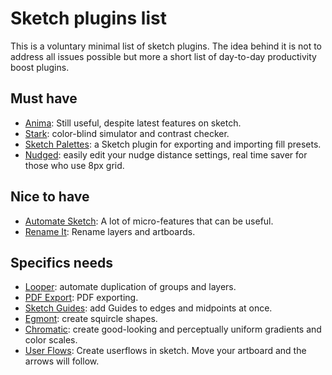 # Sketch plugins list
This is a voluntary minimal list of sketch plugins. The idea behind it is not to address all issues possible but more a short list of day-to-day productivity boost plugins.

## Must have
- [Anima](https://animaapp.github.io/): Still useful, despite latest features on sketch.
- [Stark](http://getstark.co/): color-blind simulator and contrast checker.
- [Sketch Palettes](https://github.com/andrewfiorillo/sketch-palettes): a Sketch plugin for exporting and importing fill presets.
- [Nudged](https://kevinwoodhouse.github.io/sketch-nudged/): easily edit your nudge distance settings, real time saver for those who use 8px grid.

## Nice to have
- [Automate Sketch](https://ashung.github.io/Automate-Sketch/): A lot of micro-features that can be useful.
- [Rename It](http://rodi01.github.io/RenameIt/): Rename layers and artboards.

## Specifics needs
- [Looper](http://www.sureskumar.com/looper/): automate duplication of groups and layers.
- [PDF Export](https://github.com/DWilliames/PDF-export-sketch-plugin): PDF exporting.
- [Sketch Guides](https://github.com/luvmex/Sketch-Guides): add Guides to edges and midpoints at once.
- [Egmont](https://github.com/interfacemarket/Egmont-plugin): create squircle shapes.
- [Chromatic](https://github.com/petterheterjag/chromatic-sketch):  create good-looking and perceptually uniform gradients and color scales.
- [User Flows](https://abynim.github.io/UserFlows/): Create userflows in sketch. Move your artboard and the arrows will follow.
